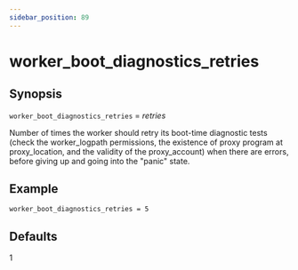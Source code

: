 ```yaml
---
sidebar_position: 89
---
```


# worker_boot_diagnostics_retries

## Synopsis

`worker_boot_diagnostics_retries` = _retries_

Number of times the worker should retry its boot-time diagnostic tests (check
the worker_logpath permissions, the existence of proxy program at
proxy_location, and the validity of the proxy_account) when there are errors,
before giving up and going into the "panic" state.

## Example
```
worker_boot_diagnostics_retries = 5
```

## Defaults

1

